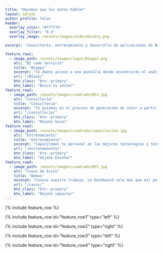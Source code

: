 ```yaml
---
title: "Hacemos que los datos hablen"
layout: splash
author_profile: false
header:
  overlay_color: "#777779"
  overlay_filter: "0.5"
  overlay_image: /assets/images/wide/wbinary.png

excerpt: 'Consultoría, entrenamiento y desarrollo de aplicaciones de Business Intelligence y Analítica'

feature_row1:
  - image_path: /assets/images/logos/Biapp2.png
    alt: "BI como Servicio"
    title: "Biapps"
    excerpt: "Te damos acceso a una pantalla donde encontrarás el análisis de las principales variables que impactan el mercado de tu negocio"
    url: "/BIaaS/"
    btn_class: "btn--primary"
    btn_label: "Busca tu sector"
feature_row2:
  - image_path: /assets/images/cuadrado/BI3.jpg
    alt: "Consultoria"
    title: "Consultoría"
    excerpt: "Te guiamos en el proceso de generación de valor a partir de tus datos. Nuestro objetivo es entregarte una solución clara que te permita comprender profundamente el comportamiento de tu organización."
    url: "/consultoria/"
    btn_class: "btn--primary"
    btn_label: "Déjate Guiar"
feature_row3:
  - image_path: /assets/images/cuadrado/capacitacion.jpg
    alt: "Entrenamiento"
    title: "Entrenamiento"
    excerpt: "Capacitamos tu personal en las mejores tecnologías y técnicas de análisis, empoderándolos para explotar al máximo los datos"
    url: "/entrenamiento/"
    btn_class: "btn--primary"
    btn_label: "Déjate Enseñar"
feature_row4:
  - image_path: /assets/images/cuadrado/BI5.jpg
    alt: "Casos de Exito"
    title: "Demos"
    excerpt: "Conoce nuestro trabajo, un Dashboard vale más que mil palabras. "
    url: "/casos/"
    btn_class: "btn--primary"
    btn_label: "Déjate impactar"
---
```

{% include feature_row %}

{% include feature_row id="feature_row1" type="left" %}

{% include feature_row id="feature_row2" type="right" %}

{% include feature_row id="feature_row3" type="left" %}

{% include feature_row id="feature_row4" type="right" %}